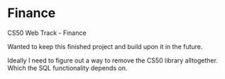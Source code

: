 # Finance
CS50 Web Track - Finance

Wanted to keep this finished project and build upon it in the future.

Ideally I need to figure out a way to remove the CS50 library alltogether. Which the SQL functionality depends on.
